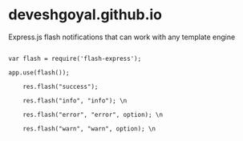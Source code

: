 # deveshgoyal.github.io
Express.js flash notifications that can work with any template engine

<code>
var flash = require('flash-express');
</code>
<code>
app.use(flash());
</code>

<code>
	res.flash("success");
</code>
<code>
	res.flash("info", "info"); \n
</code>
<code>
	res.flash("error", "error", option); \n
</code>
<code>
	res.flash("warn", "warn", option); \n
</code>
